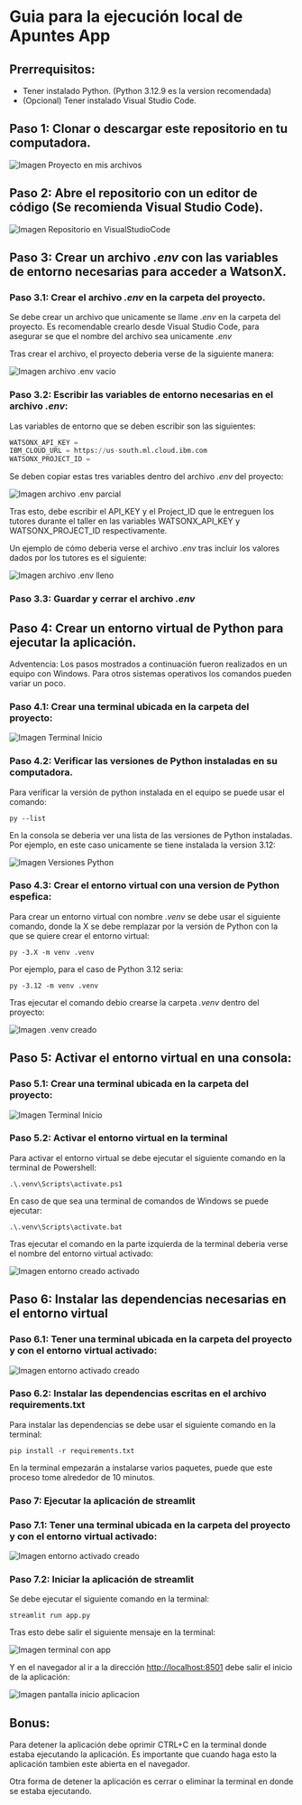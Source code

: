# Guia para la ejecución local de Apuntes App

## Prerrequisitos:
- Tener instalado Python. (Python 3.12.9 es la version recomendada)
- (Opcional) Tener instalado Visual Studio Code.

## Paso 1: Clonar o descargar este repositorio en tu computadora.

![Imagen Proyecto en mis archivos](./ImagenesREADME/RepositorioDescargado.png)

## Paso 2: Abre el repositorio con un editor de código (Se recomienda Visual Studio Code).

![Imagen Repositorio en VisualStudioCode](./ImagenesREADME/RepostiorioEnVSCode.png)

## Paso 3: Crear un archivo _.env_ con las variables de entorno necesarias para acceder a WatsonX.

### Paso 3.1: Crear el archivo _.env_ en la carpeta del proyecto.

Se debe crear un archivo que unicamente se llame _.env_ en la carpeta del proyecto. Es recomendable crearlo desde Visual Studio Code, para asegurar se que el nombre del archivo sea unicamente _.env_

Tras crear el archivo, el proyecto deberia verse de la siguiente manera:

![Imagen archivo .env vacio](./ImagenesREADME/EnvVacio.png)

### Paso 3.2: Escribir las variables de entorno necesarias en el archivo _.env_:

Las variables de entorno que se deben escribir son las siguientes:

```python
WATSONX_API_KEY = 
IBM_CLOUD_URL = https://us-south.ml.cloud.ibm.com
WATSONX_PROJECT_ID = 
```

Se deben copiar estas tres variables dentro del archivo _.env_ del proyecto:

![Imagen archivo .env parcial](./ImagenesREADME/ENVparcialmentelleno.png)

Tras esto, debe escribir el API_KEY y el Project_ID que le entreguen los tutores durante el taller en las variables WATSONX_API_KEY y WATSONX_PROJECT_ID respectivamente.

Un ejemplo de cómo deberia verse el archivo _.env_ tras incluir los valores dados por los tutores es el siguiente:

![Imagen archivo .env lleno](./ImagenesREADME/envlleno.png)

### Paso 3.3: Guardar y cerrar el archivo _.env_

## Paso 4: Crear un entorno virtual de Python para ejecutar la aplicación. 

Adventencia: Los pasos mostrados a continuación fueron realizados en un equipo con Windows. Para otros sistemas operativos los comandos pueden variar un poco.

### Paso 4.1: Crear una terminal ubicada en la carpeta del proyecto:

![Imagen Terminal Inicio](./ImagenesREADME/ImagenTerminalInicio.png)

### Paso 4.2: Verificar las versiones de Python instaladas en su computadora.

Para verificar la versión de python instalada en el equipo se puede usar el comando:

```console
py --list
```

En la consola se deberia ver una lista de las versiones de Python instaladas. Por ejemplo, en este caso unicamente se tiene instalada la version 3.12:

![Imagen Versiones Python](./ImagenesREADME/VerVersionesPython.png)

### Paso 4.3: Crear el entorno virtual con una version de Python espefica:

Para crear un entorno virtual con nombre _.venv_ se debe usar el siguiente comando, donde la X se debe remplazar por la versión de Python con la que se quiere crear el entorno virtual:

```console
py -3.X -m venv .venv
```

Por ejemplo, para el caso de Python 3.12 seria:

```console
py -3.12 -m venv .venv
```

Tras ejecutar el comando debio crearse la carpeta _.venv_ dentro del proyecto:

![Imagen .venv creado](./ImagenesREADME/CreadoEntornoVirtual.png)

## Paso 5: Activar el entorno virtual en una consola:

### Paso 5.1: Crear una terminal ubicada en la carpeta del proyecto:

![Imagen Terminal Inicio](./ImagenesREADME/ImagenTerminalInicio.png)

### Paso 5.2: Activar el entorno virtual en la terminal

Para activar el entorno virtual se debe ejecutar el siguiente comando en la terminal de Powershell:

```console
.\.venv\Scripts\activate.ps1
```

En caso de que sea una terminal de comandos de Windows se puede ejecutar: 
```console
.\.venv\Scripts\activate.bat
```

Tras ejecutar el comando en la parte izquierda de la terminal deberia verse el nombre del entorno virtual activado:

![Imagen entorno creado activado](./ImagenesREADME/EntornoVirtualActivado.png)

## Paso 6: Instalar las dependencias necesarias en el entorno virtual

### Paso 6.1: Tener una terminal ubicada en la carpeta del proyecto y con el entorno virtual activado:

![Imagen entorno activado creado](./ImagenesREADME/EntornoVirtualActivado.png)

### Paso 6.2: Instalar las dependencias escritas en el archivo requirements.txt

Para instalar las dependencias se debe usar el siguiente comando en la terminal:

```console
pip install -r requirements.txt
```

En la terminal empezarán a instalarse varios paquetes, puede que este proceso tome alrededor de 10 minutos.

### Paso 7: Ejecutar la aplicación de streamlit

### Paso 7.1: Tener una terminal ubicada en la carpeta del proyecto y con el entorno virtual activado:

![Imagen entorno activado creado](./ImagenesREADME/EntornoVirtualActivado.png)

### Paso 7.2: Iniciar la aplicación de streamlit

Se debe ejecutar el siguiente comando en la terminal:

```console
streamlit run app.py
```

Tras esto debe salir el siguiente mensaje en la terminal:

![Imagen terminal con app](./ImagenesREADME/EjecucionApp.png)

Y en el navegador al ir a la dirección [http://localhost:8501](http://localhost:8501) debe salir el inicio de la aplicación:

![Imagen pantalla inicio aplicacion](./ImagenesREADME/ImagenPantallaInicioAplicacion.png)

## Bonus:
Para detener la aplicación debe oprimir CTRL+C en la terminal donde estaba ejecutando la aplicación. Es importante que cuando haga esto la aplicación tambien este abierta en el navegador.

Otra forma de detener la aplicación es cerrar o eliminar la terminal en donde se estaba ejecutando.